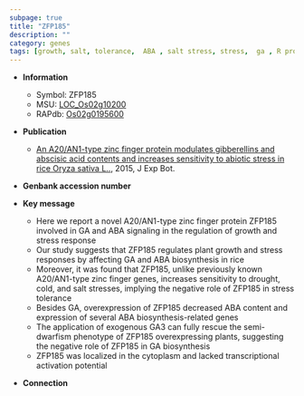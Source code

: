 ```yaml
---
subpage: true
title: "ZFP185"
description: ""
category: genes
tags: [growth, salt, tolerance,  ABA , salt stress, stress,  ga , R protein, GA, cytoplasm, ABA, stress tolerance, stress response, zinc, plant growth, GA biosynthesis]
---
```


* **Information**  
    + Symbol: ZFP185  
    + MSU: [LOC_Os02g10200](http://rice.plantbiology.msu.edu/cgi-bin/ORF_infopage.cgi?orf=LOC_Os02g10200)  
    + RAPdb: [Os02g0195600](http://rapdb.dna.affrc.go.jp/viewer/gbrowse_details/irgsp1?name=Os02g0195600)  

* **Publication**  
    + [An A20/AN1-type zinc finger protein modulates gibberellins and abscisic acid contents and increases sensitivity to abiotic stress in rice Oryza sativa L..](http://www.ncbi.nlm.nih.gov/pubmed?term=An+A20/AN1-type+zinc+finger+protein+modulates+gibberellins+and+abscisic+acid+contents+and+increases+sensitivity+to+abiotic+stress+in+rice+Oryza+sativa+L..%5BTitle%5D), 2015, J Exp Bot.

* **Genbank accession number**  

* **Key message**  
    + Here we report a novel A20/AN1-type zinc finger protein ZFP185 involved in GA and ABA signaling in the regulation of growth and stress response
    + Our study suggests that ZFP185 regulates plant growth and stress responses by affecting GA and ABA biosynthesis in rice
    + Moreover, it was found that ZFP185, unlike previously known A20/AN1-type zinc finger genes, increases sensitivity to drought, cold, and salt stresses, implying the negative role of ZFP185 in stress tolerance
    + Besides GA, overexpression of ZFP185 decreased ABA content and expression of several ABA biosynthesis-related genes
    + The application of exogenous GA3 can fully rescue the semi-dwarfism phenotype of ZFP185 overexpressing plants, suggesting the negative role of ZFP185 in GA biosynthesis
    + ZFP185 was localized in the cytoplasm and lacked transcriptional activation potential

* **Connection**  



